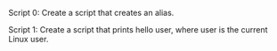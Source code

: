 Script 0: Create a script that creates an alias.

Script 1: Create a script that prints hello user, where user is the current Linux user.
